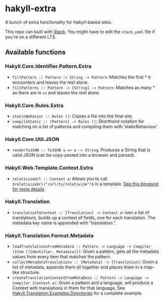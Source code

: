# hakyll-extra
A bunch of extra functionality for Hakyll-based sites.

This repo can built with [Stack](https://github.com/commercialhaskell/stack#readme). You might have to edit the `stack.yaml` file if you're on a different LTS.

## Available functions

### Hakyll.Core.Identifier.Pattern.Extra

* `fillPattern :: Pattern -> String -> Pattern`: Matches the first * it encounters and leaves the rest alone.
* `fillPatterns :: Pattern -> [String] -> Pattern`: Matches as many * as there are in `xs` and leaves the rest alone.

### Hakyll.Core.Rules.Extra

* `staticBehavior :: Rules ()`: Copies a file into the final site.
* `compileStatic :: [Pattern] -> Rules ()`: Shorthand notation for matching on a list of patterns and compiling them with 'staticBehaviour'.

### Hakyll.Core.Util.JSON

* `renderToJSON :: ToJSON a => a -> String`: Produces a String that is valid JSON (can be copy-pasted into a browser and parsed).

### Hakyll.Web.Template.Context.Extra

* `relativizeUrl :: Context a`: Allows you to call `$relativizeUrl("/url/to/relativize")$` in a template. [See this blogpost for more details](http://beerendlauwers.be/posts/2015-09-21-hakylls-functionfield.html).

### Hakyll.Translation

* `translationToContext :: [Translation] -> Context a`: iven a list of translations, builds up a context of fields, one for each translation. The metadata key name is appended with "translation.".

### Hakyll.Translation.Format.Metadata

* `loadTranslationsFromMetadata :: Pattern -> Language -> Compiler (Item [(Identifier, Metadata)])`: Given a pattern, gets all the metadata values from every item that matches the pattern.
*  `collectMetadataTranslations :: [Metadata] -> [Translation]`: Given a list of metadata, appends them all together and places them in a map-like structure.
*  `createTranslationContextFromMetaData :: Pattern -> Language -> Compiler (Context a)`: Given a pattern and a language, will produce a Context with translations in them for that language. See [Hakyll.Translation.Examples.Directories](https://github.com/beerendlauwers/hakyll-extra/blob/master/src/Hakyll/Translation/Examples/Directories.hs) for a complete example.
